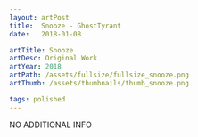 ```yaml
---
layout: artPost
title:  Snooze - GhostTyrant
date:   2018-01-08

artTitle: Snooze
artDesc: Original Work
artYear: 2018
artPath: /assets/fullsize/fullsize_snooze.png
artThumb: /assets/thumbnails/thumb_snooze.png

tags: polished
---
```


NO ADDITIONAL INFO